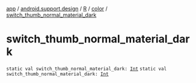[app](../../../index.md) / [android.support.design](../../index.md) / [R](../index.md) / [color](index.md) / [switch_thumb_normal_material_dark](./switch_thumb_normal_material_dark.md)

# switch_thumb_normal_material_dark

`static val switch_thumb_normal_material_dark: `[`Int`](https://kotlinlang.org/api/latest/jvm/stdlib/kotlin/-int/index.html)
`static val switch_thumb_normal_material_dark: `[`Int`](https://kotlinlang.org/api/latest/jvm/stdlib/kotlin/-int/index.html)